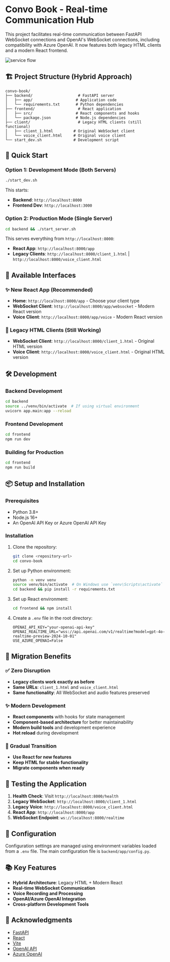 # Convo Book - Real-time Communication Hub

This project facilitates real-time communication between FastAPI WebSocket connections and OpenAI's WebSocket connections, including compatibility with Azure OpenAI. It now features both legacy HTML clients and a modern React frontend.

![service flow](readme_assets/fastapi-relay-server-flow.svg)

## 🏗️ Project Structure (Hybrid Approach)

```
convo-book/
├── backend/                    # FastAPI server
│   ├── app/                   # Application code
│   └── requirements.txt       # Python dependencies
├── frontend/                   # React application
│   ├── src/                   # React components and hooks
│   └── package.json           # Node.js dependencies
├── client/                     # Legacy HTML clients (still functional)
│   ├── client_1.html         # Original WebSocket client
│   └── voice_client.html     # Original voice client
└── start_dev.sh              # Development script
```

## 🚀 Quick Start

### Option 1: Development Mode (Both Servers)
```bash
./start_dev.sh
```

This starts:
- **Backend**: `http://localhost:8000` 
- **Frontend Dev**: `http://localhost:3000`

### Option 2: Production Mode (Single Server)
```bash
cd backend && ./start_server.sh
```

This serves everything from `http://localhost:8000`:
- **React App**: `http://localhost:8000/app`
- **Legacy Clients**: `http://localhost:8000/client_1.html` | `http://localhost:8000/voice_client.html`

## 📱 Available Interfaces

### ✨ New React App (Recommended)
- **Home**: `http://localhost:8000/app` - Choose your client type
- **WebSocket Client**: `http://localhost:8000/app/websocket` - Modern React version
- **Voice Client**: `http://localhost:8000/app/voice` - Modern React version

### 📜 Legacy HTML Clients (Still Working)
- **WebSocket Client**: `http://localhost:8000/client_1.html` - Original HTML version
- **Voice Client**: `http://localhost:8000/voice_client.html` - Original HTML version

## 🛠️ Development

### Backend Development
```bash
cd backend
source ../venv/bin/activate  # If using virtual environment
uvicorn app.main:app --reload
```

### Frontend Development
```bash
cd frontend
npm run dev
```

### Building for Production
```bash
cd frontend
npm run build
```

## 📦 Setup and Installation

### Prerequisites
- Python 3.8+
- Node.js 16+
- An OpenAI API Key or Azure OpenAI API Key

### Installation

1. Clone the repository:
   ```bash
   git clone <repository-url>
   cd convo-book
   ```

2. Set up Python environment:
   ```bash
   python -m venv venv
   source venv/bin/activate  # On Windows use `venv\Scripts\activate`
   cd backend && pip install -r requirements.txt
   ```

3. Set up React environment:
   ```bash
   cd frontend && npm install
   ```

4. Create a `.env` file in the root directory:
   ```env
   OPENAI_API_KEY="your-openai-api-key"
   OPENAI_REALTIME_URL="wss://api.openai.com/v1/realtime?model=gpt-4o-realtime-preview-2024-10-01"
   USE_AZURE_OPENAI=False
   ```

## 🎯 Migration Benefits

### ✅ Zero Disruption
- **Legacy clients work exactly as before**
- **Same URLs**: `client_1.html` and `voice_client.html`
- **Same functionality**: All WebSocket and audio features preserved

### ✨ Modern Development
- **React components** with hooks for state management
- **Component-based architecture** for better maintainability
- **Modern build tools** and development experience
- **Hot reload** during development

### 🔄 Gradual Transition
- **Use React for new features**
- **Keep HTML for stable functionality**
- **Migrate components when ready**

## 🧪 Testing the Application

1. **Health Check**: Visit `http://localhost:8000/health`
2. **Legacy WebSocket**: `http://localhost:8000/client_1.html`
3. **Legacy Voice**: `http://localhost:8000/voice_client.html`
4. **React App**: `http://localhost:8000/app`
5. **WebSocket Endpoint**: `ws://localhost:8000/realtime`

## 🔧 Configuration

Configuration settings are managed using environment variables loaded from a `.env` file. The main configuration file is `backend/app/config.py`.

## 📚 Key Features

- **Hybrid Architecture**: Legacy HTML + Modern React
- **Real-time WebSocket Communication**
- **Voice Recording and Processing**
- **OpenAI/Azure OpenAI Integration**
- **Cross-platform Development Tools**

## 🤝 Acknowledgments

- [FastAPI](https://fastapi.tiangolo.com/)
- [React](https://react.dev/)
- [Vite](https://vite.dev/)
- [OpenAI API](https://openai.com/api/)
- [Azure OpenAI](https://azure.microsoft.com/services/cognitive-services/openai-service/)
